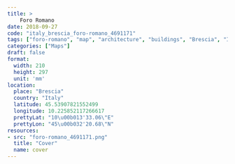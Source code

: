 ```yaml
---
title: > 
    Foro Romano
date: 2018-09-27
code: "italy_brescia_foro-romano_4691171"
tags: ["foro-romano", "map", "architecture", "buildings", "Brescia", "Italy"]
categories: ["Maps"]
draft: false
format:
  width: 210
  height: 297
  unit: 'mm'
location:
  place: "Brescia"
  country: "Italy"
  latitude: 45.53907821552499
  longitude: 10.225852117266617
  prettyLat: "10\u00b013'33.06\"E"
  prettyLon: "45\u00b032'20.68\"N"
resources:
- src: "foro-romano_4691171.png"
  title: "Cover"
  name: cover
---
```

